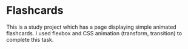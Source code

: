 # Flashcards

This is a study project which has a page displaying simple animated flashcards. I used flexbox and CSS animation (transform, transition) to complete this task.
